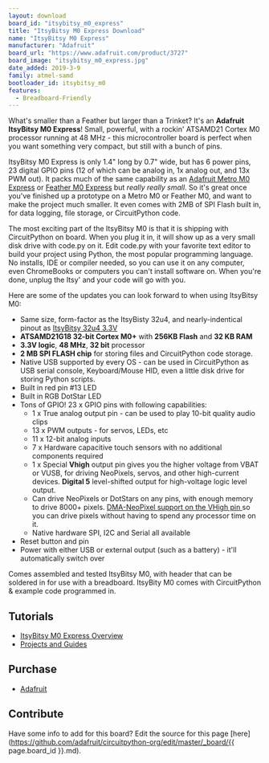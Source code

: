 ```yaml
---
layout: download
board_id: "itsybitsy_m0_express"
title: "ItsyBitsy M0 Express Download"
name: "ItsyBitsy M0 Express"
manufacturer: "Adafruit"
board_url: "https://www.adafruit.com/product/3727"
board_image: "itsybitsy_m0_express.jpg"
date_added: 2019-3-9
family: atmel-samd
bootloader_id: itsybitsy_m0
features:
  - Breadboard-Friendly
---
```


What's smaller than a Feather but larger than a Trinket? It's an **Adafruit ItsyBitsy M0 Express**! Small, powerful, with a rockin' ATSAMD21 Cortex M0 processor running at 48 MHz - this microcontroller board is perfect when you want something very compact, but still with a bunch of pins.

ItsyBitsy M0 Express is only 1.4" long by 0.7" wide, but has 6 power pins, 23 digital GPIO pins (12 of which can be analog in, 1x analog out, and 13x PWM out). It packs much of the same capability as an [Adafruit Metro M0 Express](https://www.adafruit.com/product/3505) or [Feather M0 Express](https://www.adafruit.com/product/3403) but _really really small_. So it's great once you've finished up a prototype on a Metro M0 or Feather M0, and want to make the project much smaller. It even comes with 2MB of SPI Flash built in, for data logging, file storage, or CircuitPython code.

The most exciting part of the ItsyBitsy M0 is that it is shipping with CircuitPython on board. When you plug it in, it will show up as a very small disk drive with code.py on it. Edit code.py with your favorite text editor to build your project using Python, the most popular programming language. No installs, IDE or compiler needed, so you can use it on any computer, even ChromeBooks or computers you can't install software on. When you're done, unplug the Itsy' and your code will go with you.

Here are some of the updates you can look forward to when using ItsyBitsy M0:

*   Same size, form-factor as the ItsyBisty 32u4, and nearly-indentical pinout as [ItsyBitsy 32u4 3.3V](https://www.adafruit.com/product/3675)
*   **ATSAMD21G18 32-bit Cortex M0+** with **256KB Flash** and **32 KB RAM**
*   **3.3V logic**, **48 MHz**, **32 bit** processor
*   **2 MB SPI FLASH chip** for storing files and CircuitPython code storage.
*   Native USB supported by every OS - can be used in CircuitPython as USB serial console, Keyboard/Mouse HID, even a little disk drive for storing Python scripts.
*   Built in red pin #13 LED
*   Built in RGB DotStar LED
*   Tons of GPIO! 23 x GPIO pins with following capabilities:
    *   1 x True analog output pin - can be used to play 10-bit quality audio clips
    *   13 x PWM outputs - for servos, LEDs, etc
    *   11 x 12-bit analog inputs
    *   7 x Hardware capacitive touch sensors with no additional components required
    *   1 x Special **Vhigh** output pin gives you the higher voltage from VBAT or VUSB, for driving NeoPixels, servos, and other high-current devices. **Digital 5** level-shifted output for high-voltage logic level output.
    *   Can drive NeoPixels or DotStars on any pins, with enough memory to drive 8000+ pixels. [DMA-NeoPixel support on the VHigh pin ](https://learn.adafruit.com/dma-driven-neopixels)so you can drive pixels without having to spend any processor time on it.
    *   Native hardware SPI, I2C and Serial all available
*   Reset button and pin
*   Power with either USB or external output (such as a battery) - it'll automatically switch over

Comes assembled and tested ItsyBitsy M0, with header that can be soldered in for use with a breadboard. ItsyBity M0 comes with CircuitPython & example code programmed in.

## Tutorials

* [ItsyBitsy M0 Express Overview](https://learn.adafruit.com/introducing-itsy-bitsy-m0)
* [Projects and Guides](https://learn.adafruit.com/products/3727/guides)
## Purchase
* [Adafruit](https://www.adafruit.com/product/3727)

## Contribute

Have some info to add for this board? Edit the source for this page [here](https://github.com/adafruit/circuitpython-org/edit/master/_board/{{ page.board_id }}.md).

